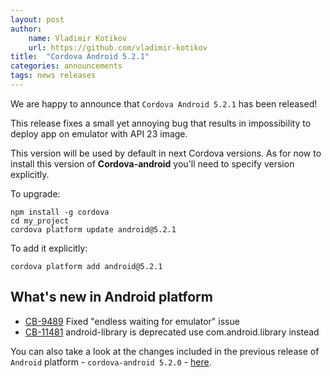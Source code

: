 ```yaml
---
layout: post
author:
    name: Vladimir Kotikov
    url: https://github.com/vladimir-kotikov
title:  "Cordova Android 5.2.1"
categories: announcements
tags: news releases
---
```


We are happy to announce that `Cordova Android 5.2.1` has been released!

This release fixes a small yet annoying bug that results in impossibility to deploy app on emulator with API 23 image.

This version will be used by default in next Cordova versions. As for now to install this version of **Cordova-android** you'll need to specify version explicitly.

To upgrade:

    npm install -g cordova
    cd my_project
    cordova platform update android@5.2.1

To add it explicitly:

    cordova platform add android@5.2.1

<!--more-->
## What's new in Android platform

* [CB-9489](https://issues.apache.org/jira/browse/CB-9489) Fixed "endless waiting for emulator" issue
* [CB-11481](https://issues.apache.org/jira/browse/CB-11481) android-library is deprecated use com.android.library instead

You can also take a look at the changes included in the previous release of `Android` platform - `cordova-android 5.2.0` - [here](http://cordova.apache.org/announcements/2016/07/02/android-5.2.0.html).
